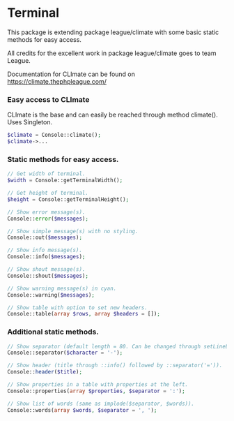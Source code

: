 # Terminal

This package is extending package league/climate with some basic static methods for easy access.

All credits for the excellent work in package league/climate goes to team League.

Documentation for CLImate can be found on https://climate.thephpleague.com/

### Easy access to CLImate
CLImate is the base and can easily be reached through method climate(). Uses Singleton.
```php
$climate = Console::climate();
$climate->...
```


### Static methods for easy access.
```php
// Get width of terminal.
$width = Console::getTerminalWidth();

// Get height of terminal.
$height = Console::getTerminalHeight();

// Show error message(s).
Console::error($messages);

// Show simple message(s) with no styling.
Console::out($messages);

// Show info message(s).
Console::info($messages);

// Show shout message(s).
Console::shout($messages);

// Show warning message(s) in cyan.
Console::warning($messages);

// Show table with option to set new headers.
Console::table(array $rows, array $headers = []);
```

### Additional static methods.
```php
// Show separator (default length = 80. Can be changed through setLineLength*).
Console::separator($character = '-');

// Show header (title through ::info() followed by ::separator('=')).
Console::header($title);

// Show properties in a table with properties at the left.
Console::properties(array $properties, $separator = ':');

// Show list of words (same as implode($separator, $words)).
Console::words(array $words, $separator = ', ');
```

